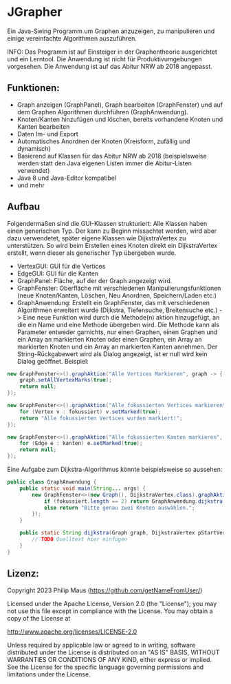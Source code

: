 # JGrapher
Ein Java-Swing Programm um Graphen anzuzeigen, zu manipulieren und einige vereinfachte Algorithmen auszuführen.

INFO: Das Programm ist auf Einsteiger in der Graphentheorie ausgerichtet und ein Lerntool. Die Anwendung ist nicht für Produktivumgebungen vorgesehen. Die Anwendung ist auf das Abitur NRW ab 2018 angepasst.

## Funktionen:
+ Graph anzeigen (GraphPanel), Graph bearbeiten (GraphFenster) und auf dem Graphen Algorithmen durchführen (GraphAnwendung).
+ Knoten/Kanten hinzufügen und löschen, bereits vorhandene Knoten und Kanten bearbeiten
+ Daten Im- und Export
+ Automatisches Anordnen der Knoten (Kreisform, zufällig und dynamisch)
+ Basierend auf Klassen für das Abitur NRW ab 2018 (beispielsweise werden statt den Java eigenen Listen immer die Abitur-Listen verwendet)
+ Java 8 und Java-Editor kompatibel
+ und mehr

## Aufbau
Folgendermaßen sind die GUI-Klassen strukturiert:
Alle Klassen haben einen generischen Typ. Der kann zu Beginn missachtet werden, wird aber dazu verwendetet, später eigene Klassen wie DijkstraVertex zu unterstützen. So wird beim Erstellen eines Knoten direkt ein DijkstraVertex erstellt, wenn dieser als generischer Typ übergeben wurde.
+ VertexGUI: GUI für die Vertices
+ EdgeGUI: GUI für die Kanten
+ GraphPanel: Fläche, auf der der Graph angezeigt wird.
+ GraphFenster: Oberfläche mit verschiedenen Manipulierungsfunktionen (neue Knoten/Kanten, Löschen, Neu Anordnen, Speichern/Laden etc.)
+ GraphAnwendung: Erstellt ein GraphFenster, das mit verschiedenen Algorithmen erweitert wurde (Dijkstra, Tiefensuche, Breitensuche etc.)
-> Eine neue Funktion wird durch die Methode(n) aktion hinzugefügt, an die ein Name und eine Methode übergeben wird. Die Methode kann als Parameter entweder garnichts, nur einen Graphen, einen Graphen und ein Array an markierten Knoten oder einen Graphen, ein Array an markierten Knoten und ein Array an markierten Kanten annehmen. Der String-Rückgabewert wird als Dialog angezeigt, ist er null wird kein Dialog geöffnet.
Beispiel:

```java
new GraphFenster<>().graphAktion("Alle Vertices Markieren", graph -> {
    graph.setAllVertexMarks(true);
    return null;
});

new GraphFenster<>().graphAktion("Alle fokussierten Vertices markieren", (graph, fokussiert) -> {
    for (Vertex v : fokussiert) v.setMarked(true);
    return "Alle fokussierten Vertices wurden markiert!";
});

new GraphFenster<>().graphAktion("Alle fokussierten Kanten markieren", (graph, knoten, kanten) -> {
    for (Edge e : kanten) e.setMarked(true);
    return null;
});
```

Eine Aufgabe zum Dijkstra-Algorithmus könnte beispielsweise so aussehen:

```java
public class GraphAnwendung {
    public static void main(String... args) {
        new GraphFenster<>(new Graph(), DijkstraVertex.class).graphAktion("Dijkstra-Algorithmus", (graph, fokussiert) -> {
            if (fokussiert.length == 2) return GraphAnwendung.dijkstra(graph, fokussiert[0], fokussiert[1]);
            else return "Bitte genau zwei Knoten auswählen.";
        });
    }

    public static String dijkstra(Graph graph, DijkstraVertex pStartVertex, DijkstraVertex pEndVertex) {
        // TODO Quelltext hier einfügen
    }
}
```

## Lizenz:

   Copyright 2023 Philip Maus (https://github.com/getNameFromUser/)

   Licensed under the Apache License, Version 2.0 (the "License");
   you may not use this file except in compliance with the License.
   You may obtain a copy of the License at

   http://www.apache.org/licenses/LICENSE-2.0

   Unless required by applicable law or agreed to in writing, software
   distributed under the License is distributed on an "AS IS" BASIS,
   WITHOUT WARRANTIES OR CONDITIONS OF ANY KIND, either express or implied.
   See the License for the specific language governing permissions and
   limitations under the License.
